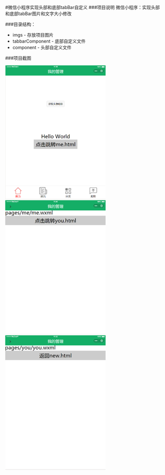 #微信小程序实现头部和底部tabBar自定义
###项目说明
微信小程序：实现头部和底部tabBar图片和文字大小修改

###目录结构：
- imgs - 存放项目图片
- tabbarComponent - 底部自定义文件
- component - 头部自定义文件

###项目截图

<img src="https://github.com/feiercommon/wxChat-custom/blob/master/imgs/mark/1.jpg" width="320px" style="display:inline">

<img src="https://github.com/feiercommon/wxChat-custom/blob/master/imgs/mark/2.jpg" width="320px" style="display:inline">

<img src="https://github.com/feiercommon/wxChat-custom/blob/master/imgs/mark/3.jpg" width="320px" style="display:inline">
 
 

